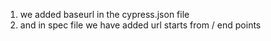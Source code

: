 1. we added baseurl in the cypress.json file
2. and in spec file we have added url starts from / end points
